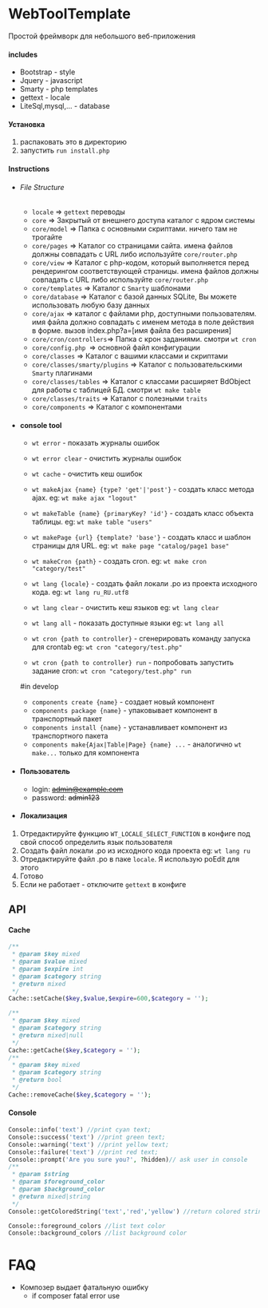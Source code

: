 # WebToolTemplate

Простой фреймворк для небольшого веб-приложения

#### includes

- Bootstrap - style
- Jquery - javascript
- Smarty - php templates
- gettext - locale
- LiteSql,mysql,... - database

#### Установка

1. распаковать это в директорию
2. запустить `run install.php`

#### Instructions

- ###### File Structure
	- `locale` => `gettext` переводы
	- `core` => Закрытый от внешнего доступа каталог с ядром системы
	- `core/model` => Папка с основными скриптами. ничего там не трогайте
	- `core/pages` => Каталог cо страницами сайта. имена файлов должны совпадать с URL либо используйте `core/router.php`
	- `core/view` => Каталог с php-кодом, который выполняется перед рендерингом соответствующей страницы. имена файлов должны совпадать с URL либо используйте `core/router.php`
	- `core/templates` => Каталог с `Smarty` шаблонами
	- `core/database` => Каталог с базой данных SQLite, Вы можете использовать любую базу данных
	- `core/ajax` => каталог с файлами php, доступными пользователям. имя файла должно совпадать с именем метода в поле действия в форме. вызов index.php?a=[имя файла без расширения]
	- `core/cron/controllers`=> Папка с крон заданиями. смотри  `wt cron`
	- `core/config.php `=> основной файл конфигурации
	- `core/classes` => Каталог с вашими классами и скриптами
	- `core/classes/smarty/plugins` => Каталог с пользовательскими `Smarty` плагинами
	- `core/classes/tables` => Каталог с классами расширяет BdObject для работы с таблицей БД. смотри  `wt make table`
	- `core/classes/traits` => Каталог с полезными `traits`
	- `core/components` => Каталог с компонентами

- #### console tool

	- `wt error` - показать журналы ошибок
	- `wt error clear` - очистить журналы ошибок

	- `wt cache` - очистить кеш ошибок

	- `wt makeAjax {name} {type? 'get'|'post'}` - создать класс метода ajax. eg: `wt make ajax "logout"`
	- `wt makeTable {name} {primaryKey? 'id'}` - создать класс объекта таблицы. eg: `wt make table "users"`
	- `wt makePage {url} {template? 'base'}` - создать класс и шаблон страницы для URL. eg: `wt make page "catalog/page1 base"`
	- `wt makeCron {path}` - создать cron. eg: `wt make cron "category/test"`

	- `wt lang {locale}` - создать файл локали .po из проекта исходного кода. eg: `wt lang ru_RU.utf8`
	- `wt lang clear` - очистить кеш языков eg: `wt lang clear`
	- `wt lang all` - показать доступные языки eg: `wt lang all`

	- `wt cron {path to controller}` - сгенерировать команду запуска для crontab eg: `wt cron "category/test.php"`
	- `wt cron {path to controller} run` - попробовать запустить задание cron: `wt cron "category/test.php" run`
  
    #in develop

	- `components create {name}` - создает новый компонент
	- `components package {name}` - упаковывает компонент в транспортный пакет
	- `components install {name}` - устанавливает компонент из транспортного пакета
	- `components make{Ajax|Table|Page} {name} ...` - аналогично `wt make...` только для компонента

- #### Пользователь

	- login: ~~admin@example.com~~
	- password: ~~admin123~~

- #### Локализация

1. Отредактируйте функцию `WT_LOCALE_SELECT_FUNCTION` в конфиге под свой способ определить язык пользователя
2. Создать файл локали .po из исходного кода проекта eg: `wt lang ru`
3. Отредактируйте файл .po в паке `locale`. Я использую poEdit для этого
4. Готово
5. Если не работает - отключите `gettext` в конфиге

## API

#### Cache

```php
/**
 * @param $key mixed
 * @param $value mixed
 * @param $expire int
 * @param $category string
 * @return mixed
 */
Cache::setCache($key,$value,$expire=600,$category = '');

/**
 * @param $key mixed
 * @param $category string
 * @return mixed|null
 */
Cache::getCache($key,$category = '');
/**
 * @param $key mixed
 * @param $category string
 * @return bool
 */
Cache::removeCache($key,$category = '');
```

#### Console

```php
Console::info('text') //print cyan text;
Console::success('text') //print green text;
Console::warning('text') //print yellow text;
Console::failure('text') //print red text;
Console::prompt('Are you sure you?', ?hidden)// ask user in console
/**
 * @param $string
 * @param $foreground_color
 * @param $background_color
 * @return mixed|string
 */
Console::getColoredString('text','red','yellow') //return colored string

Console::foreground_colors //list text color
Console::background_colors //list background color
```


# FAQ

 - Композер выдает фатальную ошибку 
   - if composer fatal error use 